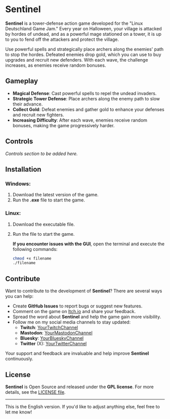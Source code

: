 # Sentinel

**Sentinel** is a tower-defense action game developed for the "Linux Deutschland Game Jam." Every year on Halloween, your village is attacked by hordes of undead, and as a powerful mage stationed on a tower, it is up to you to fend off the attackers and protect the village.

Use powerful spells and strategically place archers along the enemies' path to stop the hordes. Defeated enemies drop gold, which you can use to buy upgrades and recruit new defenders. With each wave, the challenge increases, as enemies receive random bonuses.

## Gameplay

- **Magical Defense**: Cast powerful spells to repel the undead invaders.
- **Strategic Tower Defense**: Place archers along the enemy path to slow their advance.
- **Collect Gold**: Defeat enemies and gather gold to enhance your defenses and recruit new fighters.
- **Increasing Difficulty**: After each wave, enemies receive random bonuses, making the game progressively harder.

## Controls

_Controls section to be added here._

## Installation

### Windows:
1. Download the latest version of the game.
2. Run the **.exe** file to start the game.

### Linux:
1. Download the executable file.
2. Run the file to start the game.

   **If you encounter issues with the GUI**, open the terminal and execute the following commands:
   ```bash
   chmod +x filename
   ./filename
   ```

## Contribute

Want to contribute to the development of **Sentinel**? There are several ways you can help:

- Create **GitHub Issues** to report bugs or suggest new features.
- Comment on the game on [Itch.io](https://drotter3000.itch.io/sentinel) and share your feedback.
- Spread the word about **Sentinel** and help the game gain more visibility.
- Follow me on my social media channels to stay updated:
  - **Twitch**: [YourTwitchChannel](https://www.twitch.tv/drotter3000)
  - **Mastodon**: [YourMastodonChannel](https://mastodon.gamedev.place/@drotter3000)
  - **Bluesky**: [YourBlueskyChannel](https://bsky.app/profile/drotter3000.darknet-online.com)
  - **Twitter** (X): [YourTwitterChannel](https://x.com/DrOtter3000)

Your support and feedback are invaluable and help improve **Sentinel** continuously.

## License

**Sentinel** is Open Source and released under the **GPL license**. For more details, see the [LICENSE file](LICENSE).

---

This is the English version. If you'd like to adjust anything else, feel free to let me know!
